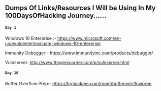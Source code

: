 ## Dumps Of Links/Resources I Will be Using In My 100DaysOfHacking Journey......

####  `Day 1`

Windows 10 Enterprise :- https://www.microsoft.com/en-us/evalcenter/evaluate-windows-10-enterprise

Immunity Debugger:- https://www.immunityinc.com/products/debugger/

Vulnserver: http://www.thegreycorner.com/p/vulnserver.html

####  `Day 10`

Buffer Overflow Prep:- https://tryhackme.com/room/bufferoverflowprep
